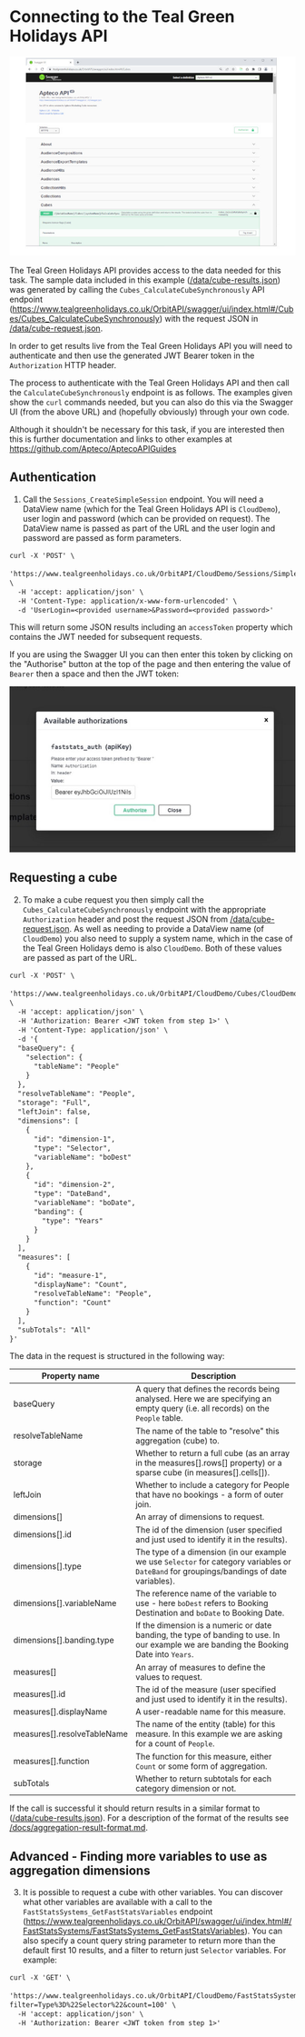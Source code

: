 # Connecting to the Teal Green Holidays API

![Swagger API Page](./swagger-api-page.jpg)

The Teal Green Holidays API provides access to the data needed for this task.  The sample data included in this example ([/data/cube-results.json](../data/cube-results.json)) was generated by calling the `Cubes_CalculateCubeSynchronously` API endpoint (https://www.tealgreenholidays.co.uk/OrbitAPI/swagger/ui/index.html#/Cubes/Cubes_CalculateCubeSynchronously) with the request JSON in [/data/cube-request.json](../data/cube-request.json).

In order to get results live from the Teal Green Holidays API you will need to authenticate and then use the generated JWT Bearer token in the `Authorization` HTTP header.

The process to authenticate with the Teal Green Holidays API and then call the `CalculateCubeSynchronously` endpoint is as follows.  The examples given show the `curl` commands needed, but you can also do this via the Swagger UI (from the above URL) and (hopefully obviously) through your own code.

Although it shouldn't be necessary for this task, if you are interested then this is further documentation and links to other examples at https://github.com/Apteco/AptecoAPIGuides

## Authentication

1. Call the `Sessions_CreateSimpleSession` endpoint.  You will need a DataView name (which for the Teal Green Holidays API is `CloudDemo`), user login and password (which can be provided on request).  The DataView name is passed as part of the URL and the user login and password are passed as form parameters.

```
curl -X 'POST' \
  'https://www.tealgreenholidays.co.uk/OrbitAPI/CloudDemo/Sessions/SimpleLogin' \
  -H 'accept: application/json' \
  -H 'Content-Type: application/x-www-form-urlencoded' \
  -d 'UserLogin=<provided username>&Password=<provided password>'
```

This will return some JSON results including an `accessToken` property which contains the JWT needed for subsequent requests.

If you are using the Swagger UI you can then enter this token by clicking on the "Authorise" button at the top of the page and then entering the value of `Bearer` then a space and then the JWT token:

![Swagger authorization](./swagger-authorization.jpg)

## Requesting a cube

2. To make a cube request you then simply call the `Cubes_CalculateCubeSynchronously` endpoint with the appropriate `Authorization` header and post the request JSON from [/data/cube-request.json](../data/cube-request.json).  As well as needing to provide a DataView name (of `CloudDemo`) you also need to supply a system name, which in the case of the Teal Green Holidays demo is also `CloudDemo`.  Both of these values are passed as part of the URL.

```
curl -X 'POST' \
  'https://www.tealgreenholidays.co.uk/OrbitAPI/CloudDemo/Cubes/CloudDemo/CalculateSync' \
  -H 'accept: application/json' \
  -H 'Authorization: Bearer <JWT token from step 1>' \
  -H 'Content-Type: application/json' \
  -d '{
  "baseQuery": {
    "selection": {
      "tableName": "People"
    }
  },
  "resolveTableName": "People",
  "storage": "Full",
  "leftJoin": false,
  "dimensions": [
    {
      "id": "dimension-1",
      "type": "Selector",
      "variableName": "boDest"
    },
	{
      "id": "dimension-2",
      "type": "DateBand",
      "variableName": "boDate",
      "banding": {
        "type": "Years"
      }
    }
  ],
  "measures": [
    {
      "id": "measure-1",
      "displayName": "Count",
      "resolveTableName": "People",
      "function": "Count"
    }
  ],
  "subTotals": "All"
}'
```

The data in the request is structured in the following way:

| Property name               | Description                                                                                                                               |
| ---                         | ----                                                                                                                                      |
| baseQuery                   | A query that defines the records being analysed.  Here we are specifying an empty query (i.e. all records) on the `People` table.         |
| resolveTableName            | The name of the table to "resolve" this aggregation (cube) to.                                                                            |
| storage                     | Whether to return a full cube (as an array in the measures[].rows[] property) or a sparse cube (in measures[].cells[]).                   |
| leftJoin                    | Whether to include a category for People that have no bookings - a form of outer join.                                                    |
| dimensions[]                | An array of dimensions to request.                                                                                                        |
| dimensions[].id             | The id of the dimension (user specified and just used to identify it in the results).                                                     |
| dimensions[].type           | The type of a dimension (in our example we use `Selector` for category variables or `DateBand` for groupings/bandings of date variables). |
| dimensions[].variableName   | The reference name of the variable to use - here `boDest` refers to Booking Destination and `boDate` to Booking Date.                     |
| dimensions[].banding.type   | If the dimension is a numeric or date banding, the type of banding to use.  In our example we are banding the Booking Date into `Years`.  |
| measures[]                  | An array of measures to define the values to request.                                                                                     |
| measures[].id               | The id of the measure (user specified and just used to identify it in the results).                                                       |
| measures[].displayName      | A user-readable name for this measure.                                                                                                    |
| measures[].resolveTableName | The name of the entity (table) for this measure.  In this example we are asking for a count of `People`.                                   |
| measures[].function         | The function for this measure, either `Count` or some form of aggregation.                                                                |
| subTotals                   | Whether to return subtotals for each category dimension or not.                                                                           |

If the call is successful it should return results in a similar format to ([/data/cube-results.json](../data/cube-results.json)).  For a description of the format of the results see [/docs/aggregation-result-format.md](./aggregation-result-format.md).

## Advanced - Finding more variables to use as aggregation dimensions

3. It is possible to request a cube with other variables.  You can discover what other variables are available with a call to the `FastStatsSystems_GetFastStatsVariables` endpoint (https://www.tealgreenholidays.co.uk/OrbitAPI/swagger/ui/index.html#/FastStatsSystems/FastStatsSystems_GetFastStatsVariables).  You can also specify a count query string parameter to return more than the default first 10 results, and a filter to return just `Selector` variables.  For example: 

```
curl -X 'GET' \
  'https://www.tealgreenholidays.co.uk/OrbitAPI/CloudDemo/FastStatsSystems/CloudDemo/Variables?filter=Type%3D%22Selector%22&count=100' \
  -H 'accept: application/json' \
  -H 'Authorization: Bearer <JWT token from step 1>'
```